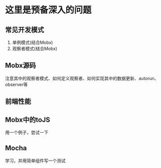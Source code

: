 # 这里是预备深入的问题

## 常见开发模式  
1. 单例模式(结合Mobx)  
2. 观察者模式(结合Mobx)  
   
## Mobx源码  
注意其中的观察者模式、如何定义观察者、如何实现其中的数据更新、autorun、 observer等  

## 前端性能 

## Mobx中的toJS  
用一个例子，尝试一下  

## Mocha  
学习，并用简单组件写一个测试